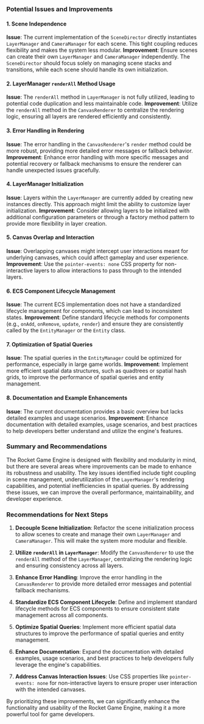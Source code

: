 ### Potential Issues and Improvements

#### 1. Scene Independence

**Issue**: The current implementation of the `SceneDirector` directly instantiates `LayerManager` and `CameraManager`
for each scene. This tight coupling reduces flexibility and makes the system less modular.
**Improvement**: Ensure scenes can create their own `LayerManager` and `CameraManager` independently.
The `SceneDirector` should focus solely on managing scene stacks and transitions, while each scene should handle its own
initialization.

#### 2. LayerManager `renderAll` Method Usage

**Issue**: The `renderAll` method in `LayerManager` is not fully utilized, leading to potential code duplication and
less maintainable code.
**Improvement**: Utilize the `renderAll` method in the `CanvasRenderer` to centralize the rendering logic, ensuring all
layers are rendered efficiently and consistently.

#### 3. Error Handling in Rendering

**Issue**: The error handling in the `CanvasRenderer`'s `render` method could be more robust, providing more detailed
error messages or fallback behavior.
**Improvement**: Enhance error handling with more specific messages and potential recovery or fallback mechanisms to
ensure the renderer can handle unexpected issues gracefully.

#### 4. LayerManager Initialization

**Issue**: Layers within the `LayerManager` are currently added by creating new instances directly. This approach might
limit the ability to customize layer initialization.
**Improvement**: Consider allowing layers to be initialized with additional configuration parameters or through a
factory method pattern to provide more flexibility in layer creation.

#### 5. Canvas Overlap and Interaction

**Issue**: Overlapping canvases might intercept user interactions meant for underlying canvases, which could affect
gameplay and user experience.
**Improvement**: Use the `pointer-events: none` CSS property for non-interactive layers to allow interactions to pass
through to the intended layers.

#### 6. ECS Component Lifecycle Management

**Issue**: The current ECS implementation does not have a standardized lifecycle management for components, which can
lead to inconsistent states.
**Improvement**: Define standard lifecycle methods for components (e.g., `onAdd`, `onRemove`, `update`, `render`) and
ensure they are consistently called by the `EntityManager` or the `Entity` class.

#### 7. Optimization of Spatial Queries

**Issue**: The spatial queries in the `EntityManager` could be optimized for performance, especially in large game
worlds.
**Improvement**: Implement more efficient spatial data structures, such as quadtrees or spatial hash grids, to improve
the performance of spatial queries and entity management.

#### 8. Documentation and Example Enhancements

**Issue**: The current documentation provides a basic overview but lacks detailed examples and usage scenarios.
**Improvement**: Enhance documentation with detailed examples, usage scenarios, and best practices to help developers
better understand and utilize the engine's features.

### Summary and Recommendations

The Rocket Game Engine is designed with flexibility and modularity in mind, but there are several areas where
improvements can be made to enhance its robustness and usability. The key issues identified include tight coupling in
scene management, underutilization of the `LayerManager`'s rendering capabilities, and potential inefficiencies in
spatial queries. By addressing these issues, we can improve the overall performance, maintainability, and developer
experience.

### Recommendations for Next Steps

1. **Decouple Scene Initialization**: Refactor the scene initialization process to allow scenes to create and manage
   their own `LayerManager` and `CameraManager`. This will make the system more modular and flexible.

2. **Utilize `renderAll` in `LayerManager`**: Modify the `CanvasRenderer` to use the `renderAll` method of
   the `LayerManager`, centralizing the rendering logic and ensuring consistency across all layers.

3. **Enhance Error Handling**: Improve the error handling in the `CanvasRenderer` to provide more detailed error
   messages and potential fallback mechanisms.

4. **Standardize ECS Component Lifecycle**: Define and implement standard lifecycle methods for ECS components to ensure
   consistent state management across all components.

5. **Optimize Spatial Queries**: Implement more efficient spatial data structures to improve the performance of spatial
   queries and entity management.

6. **Enhance Documentation**: Expand the documentation with detailed examples, usage scenarios, and best practices to
   help developers fully leverage the engine's capabilities.

7. **Address Canvas Interaction Issues**: Use CSS properties like `pointer-events: none` for non-interactive layers to
   ensure proper user interaction with the intended canvases.

By prioritizing these improvements, we can significantly enhance the functionality and usability of the Rocket Game
Engine, making it a more powerful tool for game developers.